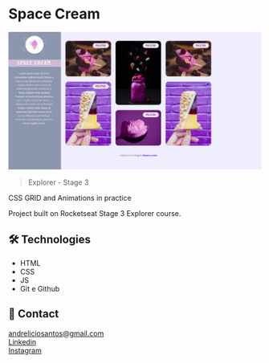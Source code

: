 # Space Cream

![preview](./.github/preview.png)

> Explorer - Stage 3

CSS GRID and Animations in practice 

Project built on Rocketseat Stage 3 Explorer course.

## 🛠 Technologies

- HTML
- CSS
- JS
- Git e Github

## 💛 Contact

andreliciosantos@gmail.com  
[Linkedin](www.linkedin.com/in/andreliciosantos)  
[Instagram](https://www.instagram.com/andreliciosantos/)
